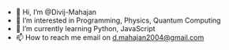 - 👋 Hi, I’m @Divij-Mahajan
- 👀 I’m interested in Programming, Physics, Quantum Computing 
- 🌱 I’m currently learning Python, JavaScript
- 📫 How to reach me email on d.mahajan2004@gmail.com

<!---
Divij-Mahajan/Divij-Mahajan is a ✨ special ✨ repository because its `README.md` (this file) appears on your GitHub profile.
You can click the Preview link to take a look at your changes.
--->
